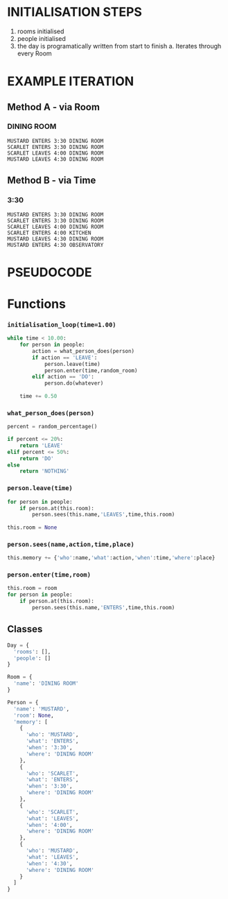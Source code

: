# INITIALISATION STEPS
  1. rooms initialised
  2. people initialised
  3. the day is programatically written from start to finish
    a. Iterates through every Room


# EXAMPLE ITERATION
## Method A - via Room
###  DINING ROOM
    MUSTARD ENTERS 3:30 DINING ROOM 
    SCARLET ENTERS 3:30 DINING ROOM
    SCARLET LEAVES 4:00 DINING ROOM
    MUSTARD LEAVES 4:30 DINING ROOM
## Method B - via Time
### 3:30
    MUSTARD ENTERS 3:30 DINING ROOM
    SCARLET ENTERS 3:30 DINING ROOM
    SCARLET LEAVES 4:00 DINING ROOM
    SCARLET ENTERS 4:00 KITCHEN
    MUSTARD LEAVES 4:30 DINING ROOM
    MUSTARD ENTERS 4:30 OBSERVATORY

# PSEUDOCODE
# Functions
### `initialisation_loop(time=1.00)`
```python
while time < 10.00:
    for person in people:
        action = what_person_does(person)
        if action == 'LEAVE':
            person.leave(time)
            person.enter(time,random_room)
        elif action == 'DO':
            person.do(whatever)
    
    time += 0.50
```
### `what_person_does(person)`
```python
percent = random_percentage()

if percent <= 20%:
    return 'LEAVE'
elif percent <= 50%:
    return 'DO'
else
    return 'NOTHING'
```
### `person.leave(time)`
```python
for person in people:
    if person.at(this.room):
        person.sees(this.name,'LEAVES',time,this.room)
        
this.room = None
```
### `person.sees(name,action,time,place)`
```python
this.memory += {'who':name,'what':action,'when':time,'where':place}
```
### `person.enter(time,room)`
```python
this.room = room
for person in people:
    if person.at(this.room):
        person.sees(this.name,'ENTERS',time,this.room)

```
## Classes
```python
Day = {
  'rooms': [],
  'people': []
}

Room = {
  'name': 'DINING ROOM'
}

Person = {
  'name': 'MUSTARD',
  'room': None,
  'memory': [
    {
      'who': 'MUSTARD',
      'what': 'ENTERS',
      'when': '3:30',
      'where': 'DINING ROOM'
    },
    {
      'who': 'SCARLET',
      'what': 'ENTERS',
      'when': '3:30',
      'where': 'DINING ROOM'
    },
    {
      'who': 'SCARLET',
      'what': 'LEAVES',
      'when': '4:00',
      'where': 'DINING ROOM'
    },
    {
      'who': 'MUSTARD',
      'what': 'LEAVES',
      'when': '4:30',
      'where': 'DINING ROOM'
    }
  ]
}
```